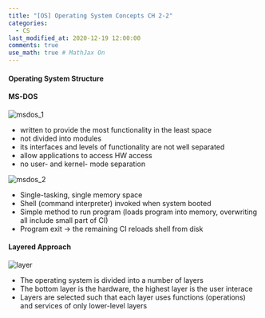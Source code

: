 ```yaml
---
title: "[OS] Operating System Concepts CH 2-2"
categories: 
  - CS
last_modified_at: 2020-12-19 12:00:00
comments: true
use_math: true # MathJax On
---
```


#### Operating System Structure <br>

#### MS-DOS
![msdos_1](https://user-images.githubusercontent.com/62474292/102724529-82c18800-4353-11eb-9ea6-4b32aa865d0c.JPG)
- written to provide the most functionality in the least space
- not divided into modules
- its interfaces and levels of functionality are not well separated
- allow applications to access HW access
- no user- and kernel- mode separation

![msdos_2](https://user-images.githubusercontent.com/62474292/102724528-8228f180-4353-11eb-836b-ed213a5f1772.JPG)
- Single-tasking, single memory space
- Shell (command interpreter) invoked when system booted
- Simple method to run program (loads program into memory, overwriting all include small part of CI)
- Program exit -> the remaining CI reloads shell from disk

#### Layered Approach
![layer](https://user-images.githubusercontent.com/62474292/102725468-4e9d9580-435a-11eb-86c9-6bdb7f953e41.JPG)
- The operating system is divided into a number of layers
- The bottom layer is the hardware, the highest layer is the user interace
- Layers are selected such that each layer uses functions (operations) and services of only lower-level layers




 
